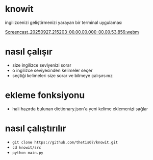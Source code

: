 # knowit
ingilizcenizi geliştirmenizi yarayan bir terminal uygulaması

[Screencast_20250927_215203-00.00.00.000-00.00.53.859.webm](https://github.com/user-attachments/assets/871ae93a-880d-4f1b-adc7-855b749698b4)

# nasıl çalışır
- size ingilizce seviyenizi sorar
- o ingilizce seviyesinden kelimeler seçer
- seçtiği kelimeleri size sorar ve bilmeye çalışırsınız

# ekleme fonksiyonu
- hali hazırda bulunan dictionary.json'a yeni kelime eklemenizi sağlar

# nasıl çalıştırılır
- `git clone https://github.com/thetis07/knowit.git`
- `cd knowit/src`
- `python main.py`
